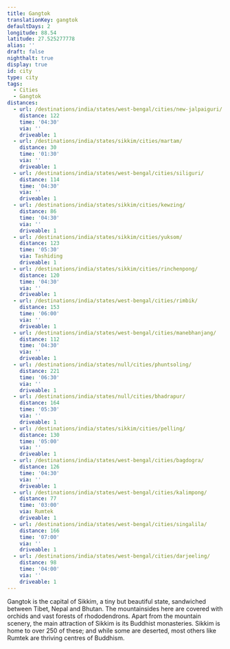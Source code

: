 ```yaml
---
title: Gangtok
translationKey: gangtok
defaultDays: 2
longitude: 88.54
latitude: 27.525277778
alias: ''
draft: false
nighthalt: true
display: true
id: city
type: city
tags:
  - Cities
  - Gangtok
distances:
  - url: /destinations/india/states/west-bengal/cities/new-jalpaiguri/
    distance: 122
    time: '04:30'
    via: ''
    driveable: 1
  - url: /destinations/india/states/sikkim/cities/martam/
    distance: 30
    time: '01:30'
    via: ''
    driveable: 1
  - url: /destinations/india/states/west-bengal/cities/siliguri/
    distance: 114
    time: '04:30'
    via: ''
    driveable: 1
  - url: /destinations/india/states/sikkim/cities/kewzing/
    distance: 86
    time: '04:30'
    via: ''
    driveable: 1
  - url: /destinations/india/states/sikkim/cities/yuksom/
    distance: 123
    time: '05:30'
    via: Tashiding
    driveable: 1
  - url: /destinations/india/states/sikkim/cities/rinchenpong/
    distance: 120
    time: '04:30'
    via: ''
    driveable: 1
  - url: /destinations/india/states/west-bengal/cities/rimbik/
    distance: 153
    time: '06:00'
    via: ''
    driveable: 1
  - url: /destinations/india/states/west-bengal/cities/manebhanjang/
    distance: 112
    time: '04:30'
    via: ''
    driveable: 1
  - url: /destinations/india/states/null/cities/phuntsoling/
    distance: 221
    time: '06:30'
    via: ''
    driveable: 1
  - url: /destinations/india/states/null/cities/bhadrapur/
    distance: 164
    time: '05:30'
    via: ''
    driveable: 1
  - url: /destinations/india/states/sikkim/cities/pelling/
    distance: 130
    time: '05:00'
    via: ''
    driveable: 1
  - url: /destinations/india/states/west-bengal/cities/bagdogra/
    distance: 126
    time: '04:30'
    via: ''
    driveable: 1
  - url: /destinations/india/states/west-bengal/cities/kalimpong/
    distance: 77
    time: '03:00'
    via: Rumtek
    driveable: 1
  - url: /destinations/india/states/west-bengal/cities/singalila/
    distance: 166
    time: '07:00'
    via: ''
    driveable: 1
  - url: /destinations/india/states/west-bengal/cities/darjeeling/
    distance: 98
    time: '04:00'
    via: ''
    driveable: 1
---
```










































































































Gangtok is the capital of Sikkim, a tiny but beautiful state, sandwiched between Tibet, Nepal and Bhutan. The mountainsides here are covered with orchids and vast forests of rhododendrons. Apart from the mountain scenery, the main attraction of Sikkim is its Buddhist monasteries. Sikkim is home to over 250 of these; and while some are deserted, most others like Rumtek are thriving centres of Buddhism.